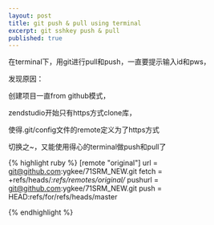 ```yaml
---
layout: post
title: git push & pull using terminal
excerpt: git sshkey push & pull 
published: true
---
```


在terminal下，用git进行pull和push，一直要提示输入id和pws，

发现原因：

创建项目一直from github模式，

zendstudio开始只有https方式clone库，

使得.git/config文件的remote定义为了https方式

切换之~，又能使用得心的terminal做push和pull了

{% highlight ruby %}
[remote "original"]
	url = git@github.com:ygkee/71SRM_NEW.git 
	fetch = +refs/heads/*:refs/remotes/original/*
	pushurl = git@github.com:ygkee/71SRM_NEW.git
	push = HEAD:refs/for/refs/heads/master

{% endhighlight %}

